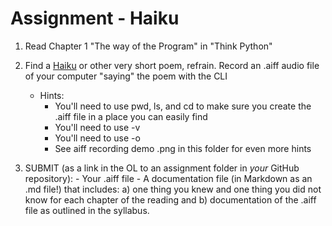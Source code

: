 # Assignment - Haiku

1. Read Chapter 1 "The way of the Program" in "Think Python"

2. Find a [Haiku](https://www.poetryfoundation.org/learn/glossary-terms/haiku-or-hokku) or other very short poem, refrain. Record an .aiff audio file of your computer "saying" the poem with the CLI
	- Hints:
		- You'll need to use pwd, ls, and cd to make sure you create the .aiff file in a place you can easily find
		- You'll need to use -v
		- You'll need to use -o
		- See aiff recording demo .png in this folder for even more hints

3. SUBMIT (as a link in the OL to an assignment folder in *your* GitHub repository):
		- Your .aiff file
		- A documentation file (in Markdown as an .md file!) that includes:
		a) one thing you knew and one thing you did not know for each chapter of the reading and
		b) documentation of the .aiff file as outlined in the syllabus.
